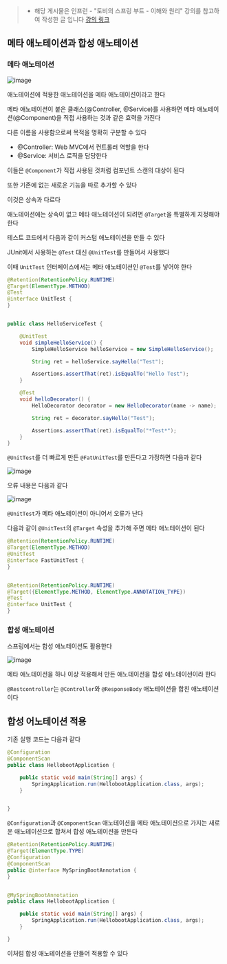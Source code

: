 > - 해당 게시물은 인프런 - "토비의 스프링 부트 - 이해와 원리" 강의를 참고하여 작성한 글 입니다
> [강의 링크](https://www.inflearn.com/course/%ED%86%A0%EB%B9%84-%EC%8A%A4%ED%94%84%EB%A7%81%EB%B6%80%ED%8A%B8-%EC%9D%B4%ED%95%B4%EC%99%80%EC%9B%90%EB%A6%AC)

## 메타 애노테이션과 합성 애노테이션

### 메타 애노테이션 

![image](https://github.com/yanJuicy/blog/assets/43159295/99b232a9-ed25-46bf-9a76-190db5ceed43)

애노테이션에 적용한 애노테이션을 메타 애노테이션이라고 한다

메타 애노테이션이 붙은 클래스(@Controller, @Service)를 사용하면 메타 애노테이션(@Component)을 직접 사용하는 것과 같은 효력을 가진다 

다른 이름을 사용함으로써 목적을 명확히 구분할 수 있다 

- @Controller: Web MVC에서 컨트롤러 역할을 한다
- @Service: 서비스 로직을 담당한다

이들은 `@Component`가 직접 사용된 것처럼 컴포넌트 스캔의 대상이 된다

또한 기존에 없는 새로운 기능을 따로 추가할 수 있다


이것은 상속과 다르다

애노테이션에는 상속이 없고 메타 애노테이션이 되려면 `@Target`을 특별하게 지정해야 한다


테스트 코드에서 다음과 같이 커스텀 애노테이션을 만들 수 있다

JUnit에서 사용하는 `@Test` 대신 `@UnitTest`를 만들어서 사용했다

이때 `UnitTest` 인터페이스에서는 메타 애노테이션인 `@Test`를 넣어야 한다

```Java
@Retention(RetentionPolicy.RUNTIME)
@Target(ElementType.METHOD)
@Test
@interface UnitTest {
}


public class HelloServiceTest {

    @UnitTest
    void simpleHelloService() {
        SimpleHelloService helloService = new SimpleHelloService();

        String ret = helloService.sayHello("Test");

        Assertions.assertThat(ret).isEqualTo("Hello Test");
    }

    @Test
    void helloDecorator() {
        HelloDecorator decorator = new HelloDecorator(name -> name);

        String ret = decorator.sayHello("Test");

        Assertions.assertThat(ret).isEqualTo("*Test*");
    }
}
```

`@UnitTest`를 더 빠르게 만든 `@FatUnitTest`를 만든다고 가정하면 다음과 같다


![image](https://github.com/yanJuicy/blog/assets/43159295/32d948a2-92cc-4657-a05e-c8c50be1e6c8)

오류 내용은 다음과 같다

![image](https://github.com/yanJuicy/blog/assets/43159295/974aaffd-d16f-4f7a-ba9f-1bb557896042)

`@UnitTest`가 메타 애노테이션이 아니어서 오류가 난다

다음과 같이 `@UnitTest`의 `@Target` 속성을 추가해 주면 메타 애노테이션이 된다

```Java
@Retention(RetentionPolicy.RUNTIME)
@Target(ElementType.METHOD)
@UnitTest
@interface FastUnitTest {
}


@Retention(RetentionPolicy.RUNTIME)
@Target({ElementType.METHOD, ElementType.ANNOTATION_TYPE})
@Test
@interface UnitTest {
}
```

### 합성 애노테이션 

스프링에서는 합성 애노테이션도 활용한다

![image](https://github.com/yanJuicy/blog/assets/43159295/76745f0f-56f3-4322-ae52-49293af46cd0)

메타 애노테이션을 하나 이상 적용해서 만든 애노테이션을 합성 애노테이션이라 한다

`@Restcontroller`는 `@Controller`와 `@ResponseBody` 애노테이션을 합친 애노테이션이다



## 합성 어노테이션 적용

기존 실행 코드는 다음과 같다

```Java
@Configuration
@ComponentScan
public class HellobootApplication {

    public static void main(String[] args) {
        SpringApplication.run(HellobootApplication.class, args);
    }


}
```

`@Configuration`과 `@ComponentScan` 애노테이션을 메타 애노테이션으로 가지는 새로운 애노테이션으로 합쳐서 합성 애노테이션을 만든다

```Java
@Retention(RetentionPolicy.RUNTIME)
@Target(ElementType.TYPE)
@Configuration
@ComponentScan
public @interface MySpringBootAnnotation {
}


@MySpringBootAnnotation
public class HellobootApplication {

    public static void main(String[] args) {
        SpringApplication.run(HellobootApplication.class, args);
    }

}
```

이처럼 합성 애노테이션을 만들어 적용할 수 있다





